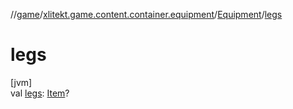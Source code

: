 //[game](../../../index.md)/[xlitekt.game.content.container.equipment](../index.md)/[Equipment](index.md)/[legs](legs.md)

# legs

[jvm]\
val [legs](legs.md): [Item](../../xlitekt.game.content.item/-item/index.md)?
